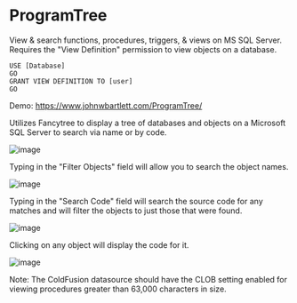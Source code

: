 # ProgramTree
View &amp; search functions, procedures, triggers, &amp; views on MS SQL Server. Requires the "View Definition" permission to view objects on a database.<br>
```
USE [Database]
GO
GRANT VIEW DEFINITION TO [user]
GO
```

Demo: https://www.johnwbartlett.com/ProgramTree/

Utilizes Fancytree to display a tree of databases and objects on a Microsoft SQL Server to search via name or by code.

![image](https://github.com/user-attachments/assets/818193ba-4ca6-4164-9a0a-6e2536cf25ed)

Typing in the "Filter Objects" field will allow you to search the object names.

![image](https://github.com/user-attachments/assets/fa477e17-3c3e-4bda-b02f-ce632edc4d75)

Typing in the "Search Code" field will search the source code for any matches and will filter the objects to just those that were found.

![image](https://github.com/user-attachments/assets/03d2a6ab-acfa-4dd5-95b0-831f39a30b59)

Clicking on any object will display the code for it.

![image](https://github.com/user-attachments/assets/3f044424-73d3-4f10-8db7-cb2c8dcd0a74)

Note: The ColdFusion datasource should have the CLOB setting enabled for viewing procedures greater than 63,000 characters in size.
